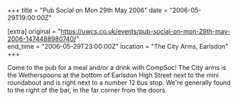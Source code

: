 +++
title = "Pub Social on Mon 29th May 2006"
date = "2006-05-29T19:00:00Z"

[extra]
original = "https://uwcs.co.uk/events/pub-social-on-mon-29th-may-2006-1474488980740/"    
end_time = "2006-05-29T23:00:00Z"
location = "The City Arms, Earlsdon"
+++

Come to the pub for a meal and/or a drink with CompSoc\! The City arms is the Wetherspoons at the bottom of Earlsdon High Street next to the mini roundabout and is right next to a number 12 bus stop. We're generally found to the right of the bar, in the far corner from the doors.

